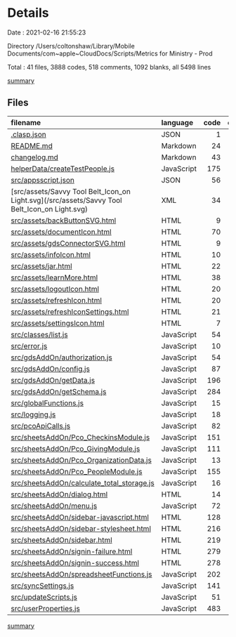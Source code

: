 # Details

Date : 2021-02-16 21:55:23

Directory /Users/coltonshaw/Library/Mobile Documents/com~apple~CloudDocs/Scripts/Metrics for Ministry - Prod

Total : 41 files,  3888 codes, 518 comments, 1092 blanks, all 5498 lines

[summary](results.md)

## Files
| filename | language | code | comment | blank | total |
| :--- | :--- | ---: | ---: | ---: | ---: |
| [.clasp.json](/.clasp.json) | JSON | 1 | 0 | 1 | 2 |
| [README.md](/README.md) | Markdown | 24 | 0 | 7 | 31 |
| [changelog.md](/changelog.md) | Markdown | 43 | 0 | 18 | 61 |
| [helperData/createTestPeople.js](/helperData/createTestPeople.js) | JavaScript | 175 | 12 | 54 | 241 |
| [src/appsscript.json](/src/appsscript.json) | JSON | 56 | 0 | 0 | 56 |
| [src/assets/Savvy Tool Belt_Icon_on Light.svg](/src/assets/Savvy Tool Belt_Icon_on Light.svg) | XML | 34 | 1 | 2 | 37 |
| [src/assets/backButtonSVG.html](/src/assets/backButtonSVG.html) | HTML | 9 | 0 | 1 | 10 |
| [src/assets/documentIcon.html](/src/assets/documentIcon.html) | HTML | 70 | 1 | 2 | 73 |
| [src/assets/gdsConnectorSVG.html](/src/assets/gdsConnectorSVG.html) | HTML | 9 | 0 | 0 | 9 |
| [src/assets/infoIcon.html](/src/assets/infoIcon.html) | HTML | 10 | 0 | 0 | 10 |
| [src/assets/jar.html](/src/assets/jar.html) | HTML | 22 | 1 | 2 | 25 |
| [src/assets/learnMore.html](/src/assets/learnMore.html) | HTML | 38 | 0 | 0 | 38 |
| [src/assets/logoutIcon.html](/src/assets/logoutIcon.html) | HTML | 20 | 0 | 1 | 21 |
| [src/assets/refreshIcon.html](/src/assets/refreshIcon.html) | HTML | 20 | 0 | 1 | 21 |
| [src/assets/refreshIconSettings.html](/src/assets/refreshIconSettings.html) | HTML | 21 | 0 | 1 | 22 |
| [src/assets/settingsIcon.html](/src/assets/settingsIcon.html) | HTML | 7 | 0 | 0 | 7 |
| [src/classes/list.js](/src/classes/list.js) | JavaScript | 54 | 10 | 11 | 75 |
| [src/error.js](/src/error.js) | JavaScript | 10 | 5 | 1 | 16 |
| [src/gdsAddOn/authorization.js](/src/gdsAddOn/authorization.js) | JavaScript | 54 | 34 | 20 | 108 |
| [src/gdsAddOn/config.js](/src/gdsAddOn/config.js) | JavaScript | 87 | 7 | 37 | 131 |
| [src/gdsAddOn/getData.js](/src/gdsAddOn/getData.js) | JavaScript | 196 | 45 | 84 | 325 |
| [src/gdsAddOn/getSchema.js](/src/gdsAddOn/getSchema.js) | JavaScript | 284 | 1 | 78 | 363 |
| [src/globalFunctions.js](/src/globalFunctions.js) | JavaScript | 15 | 2 | 8 | 25 |
| [src/logging.js](/src/logging.js) | JavaScript | 18 | 0 | 3 | 21 |
| [src/pcoApiCalls.js](/src/pcoApiCalls.js) | JavaScript | 82 | 95 | 56 | 233 |
| [src/sheetsAddOn/Pco_CheckinsModule.js](/src/sheetsAddOn/Pco_CheckinsModule.js) | JavaScript | 151 | 44 | 68 | 263 |
| [src/sheetsAddOn/Pco_GivingModule.js](/src/sheetsAddOn/Pco_GivingModule.js) | JavaScript | 111 | 30 | 57 | 198 |
| [src/sheetsAddOn/Pco_OrganizationData.js](/src/sheetsAddOn/Pco_OrganizationData.js) | JavaScript | 13 | 1 | 13 | 27 |
| [src/sheetsAddOn/Pco_PeopleModule.js](/src/sheetsAddOn/Pco_PeopleModule.js) | JavaScript | 155 | 29 | 61 | 245 |
| [src/sheetsAddOn/calculate_total_storage.js](/src/sheetsAddOn/calculate_total_storage.js) | JavaScript | 16 | 1 | 17 | 34 |
| [src/sheetsAddOn/dialog.html](/src/sheetsAddOn/dialog.html) | HTML | 14 | 0 | 2 | 16 |
| [src/sheetsAddOn/menu.js](/src/sheetsAddOn/menu.js) | JavaScript | 72 | 9 | 25 | 106 |
| [src/sheetsAddOn/sidebar-javascript.html](/src/sheetsAddOn/sidebar-javascript.html) | HTML | 128 | 0 | 57 | 185 |
| [src/sheetsAddOn/sidebar-stylesheet.html](/src/sheetsAddOn/sidebar-stylesheet.html) | HTML | 216 | 0 | 48 | 264 |
| [src/sheetsAddOn/sidebar.html](/src/sheetsAddOn/sidebar.html) | HTML | 219 | 14 | 29 | 262 |
| [src/sheetsAddOn/signin-failure.html](/src/sheetsAddOn/signin-failure.html) | HTML | 279 | 2 | 54 | 335 |
| [src/sheetsAddOn/signin-success.html](/src/sheetsAddOn/signin-success.html) | HTML | 278 | 2 | 54 | 334 |
| [src/sheetsAddOn/spreadsheetFunctions.js](/src/sheetsAddOn/spreadsheetFunctions.js) | JavaScript | 202 | 65 | 90 | 357 |
| [src/syncSettings.js](/src/syncSettings.js) | JavaScript | 141 | 7 | 53 | 201 |
| [src/updateScripts.js](/src/updateScripts.js) | JavaScript | 51 | 5 | 22 | 78 |
| [src/userProperties.js](/src/userProperties.js) | JavaScript | 483 | 95 | 54 | 632 |

[summary](results.md)